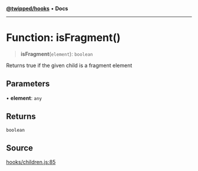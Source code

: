 [**@twipped/hooks**](../../README.md) • **Docs**

***

# Function: isFragment()

> **isFragment**(`element`): `boolean`

Returns true if the given child is a fragment element

## Parameters

• **element**: `any`

## Returns

`boolean`

## Source

[hooks/children.js:85](https://github.com/Twipped/hooks/blob/main/hooks/children.js#L85)
